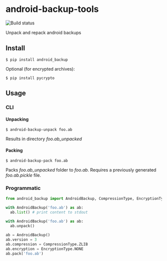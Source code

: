 # android-backup-tools

![Build status](https://travis-ci.org/bluec0re/android-backup-tools.svg?branch=master)

Unpack and repack android backups


## Install

```
$ pip install android_backup
```

Optional (for encrypted archives):
```
$ pip install pycrypto
```

## Usage

### CLI

#### Unpacking
```
$ android-backup-unpack foo.ab
```

Results in directory *foo.ab_unpacked*

#### Packing
```
$ android-backup-pack foo.ab
```

Packs *foo.ab_unpacked* folder to *foo.ab*. Requires a previously generated *foo.ab.pickle* file.

### Programmatic

```python
from android_backup import AndroidBackup, CompressionType, EncryptionType

with AndroidBackup('foo.ab') as ab:
  ab.list() # print content to stdout
  
with AndroidBackup('foo.ab') as ab:
  ab.unpack()

ab = AndroidBackup()
ab.version = 3
ab.compression = CompressionType.ZLIB
ab.encryption = EncryptionType.NONE
ab.pack('foo.ab')
```
